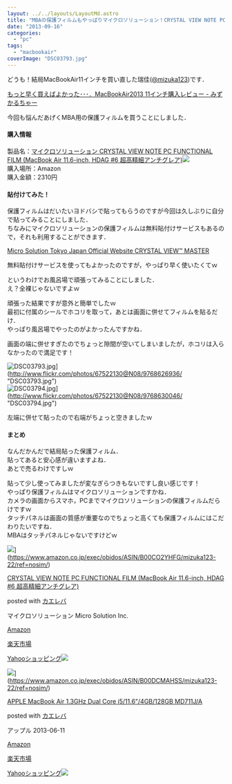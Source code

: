 ```yaml
---
layout: ../../layouts/LayoutMd.astro
title: "MBAの保護フィルムもやっぱりマイクロソリューション！CRYSTAL VIEW NOTE PC FUNCTIONAL FILMを買ってみた！"
date: "2013-09-16"
categories: 
  - "pc"
tags: 
  - "macbookair"
coverImage: "DSC03793.jpg"
---
```


どうも！結局MacBookAir11インチを買い直した瑞佳([@mizuka123](https://twitter.com/mizuka123))です．

[もっと早く買えばよかった･･･．MacBookAir2013 11インチ購入レビュー \- みずかるちゃー](https://mizuka123.net/archive/4079/)

今回も悩んだあげくMBA用の保護フィルムを買うことにしました．

#### 購入情報

製品名：[マイクロソリューション CRYSTAL VIEW NOTE PC FUNCTIONAL FILM (MacBook Air 11.6-inch, HDAG #6 超高精細アンチグレア)](http://www.amazon.co.jp/gp/product/B00CO2YHFG/ref=as_li_ss_tl?ie=UTF8&camp=247&creative=7399&creativeASIN=B00CO2YHFG&linkCode=as2&tag=mizuka123-22)![](http://ir-jp.amazon-adsystem.com/e/ir?t=mizuka123-22&l=as2&o=9&a=B00CO2YHFG)  
購入場所：Amazon  
購入金額：2310円

#### 貼付けてみた！

保護フィルムはだいたいヨドバシで貼ってもらうのですが今回は久しぶりに自分で貼ってみることにしました．  
ちなみにマイクロソリューションの保護フィルムは無料貼付けサービスもあるので，それも利用することができます．

[Micro Solution Tokyo Japan Official Website CRYSTAL VIEW™ MASTER](http://www.micro-solution.com/pd/cv/cv_master.html)

無料貼付けサービスを使ってもよかったのですが，やっぱり早く使いたくてｗ

というわけでお風呂場で頑張ってみることにしました．  
え？全裸じゃないですよｗ

頑張った結果ですが意外と簡単でしたｗ  
最初に付属のシールでホコリを取って，あとは画面に併せてフィルムを貼るだけ．  
やっぱり風呂場でやったのがよかったんですかね．

画面の端に併せすぎたのでちょっと隙間が空いてしまいましたが，ホコリは入らなかったので満足です！

![DSC03793.jpg](/archive/images/9768626936_687de32cb5_b.jpg)](http://www.flickr.com/photos/67522130@N08/9768626936/ "DSC03793.jpg")  
![DSC03794.jpg](/archive/images/9768630046_3885ef47fb_b.jpg)](http://www.flickr.com/photos/67522130@N08/9768630046/ "DSC03794.jpg")  
  
左端に併せて貼ったので右端がちょっと空きましたｗ

#### まとめ

なんだかんだで結局貼った保護フィルム．  
貼ってあると安心感が違いますよね．  
あとで売るわけですしｗ

貼って少し使ってみましたが変なぎらつきもないですし良い感じです！  
やっぱり保護フィルムはマイクロソリューションですかね．  
カメラの画面からスマホ，PCまでマイクロソリューションの保護フィルムだらけですｗ  
タッチパネルは画面の質感が重要なのでちょっと高くても保護フィルムにはこだわりたいですね．  
MBAはタッチパネルじゃないですけどｗ

![](/archive/images/51xOEwLu-cL._SL160_.jpg)](https://www.amazon.co.jp/exec/obidos/ASIN/B00CO2YHFG/mizuka123-22/ref=nosim/)

[CRYSTAL VIEW NOTE PC FUNCTIONAL FILM (MacBook Air 11.6-inch, HDAG #6 超高精細アンチグレア)](https://www.amazon.co.jp/exec/obidos/ASIN/B00CO2YHFG/mizuka123-22/ref=nosim/)

posted with [カエレバ](http://kaereba.com)

マイクロソリューション Micro Solution Inc.

[Amazon](http://www.amazon.co.jp/gp/search?keywords=CRYSTAL%20VIEW%20NOTE%20PC%20FUNCTIONAL%20FILM&__mk_ja_JP=%83J%83%5E%83J%83i&tag=mizuka123-22 "アマゾン")

[楽天市場](http://hb.afl.rakuten.co.jp/hgc/032b53ee.4b34c5ee.0f4a541e.f440145e/?pc=http%3A%2F%2Fsearch.rakuten.co.jp%2Fsearch%2Fmall%2FCRYSTAL%2520VIEW%2520NOTE%2520PC%2520FUNCTIONAL%2520FILM%2F-%2Ff.1-p.1-s.1-sf.0-st.A-v.2%3Fx%3D0%26scid%3Daf_ich_link_urltxt%26m%3Dhttp%3A%2F%2Fm.rakuten.co.jp%2F "楽天市場")

[Yahooショッピング![](//ad.jp.ap.valuecommerce.com/servlet/gifbanner?sid=3066752&pid=881990642)](//ck.jp.ap.valuecommerce.com/servlet/referral?sid=3066752&pid=881990642&vc_url=http%3A%2F%2Fshopping.search.yahoo.co.jp%2Fsearch%3FuIv%3Don%26ei%3DUTF-8%26tab_ex%3Dcommerce%26slider%3D0%26va%3DCRYSTAL%2520VIEW%2520NOTE%2520PC%2520FUNCTIONAL%2520FILM "Yahooショッピング")

![](/archive/images/21sLRgAX%2B7L._SL160_.jpg)](https://www.amazon.co.jp/exec/obidos/ASIN/B00DCMAHSS/mizuka123-22/ref=nosim/)

[APPLE MacBook Air 1.3GHz Dual Core i5/11.6"/4GB/128GB MD711J/A](https://www.amazon.co.jp/exec/obidos/ASIN/B00DCMAHSS/mizuka123-22/ref=nosim/)

posted with [カエレバ](http://kaereba.com)

アップル 2013-06-11

[Amazon](http://www.amazon.co.jp/gp/search?keywords=i5%2F11.6%20GB%2F128GB%20MD711J%2FA&__mk_ja_JP=%83J%83%5E%83J%83i&tag=mizuka123-22 "アマゾン")

[楽天市場](http://hb.afl.rakuten.co.jp/hgc/032b53ee.4b34c5ee.0f4a541e.f440145e/?pc=http%3A%2F%2Fsearch.rakuten.co.jp%2Fsearch%2Fmall%2Fi5%252F11.6%2520GB%252F128GB%2520MD711J%252FA%2F-%2Ff.1-p.1-s.1-sf.0-st.A-v.2%3Fx%3D0%26scid%3Daf_ich_link_urltxt%26m%3Dhttp%3A%2F%2Fm.rakuten.co.jp%2F "楽天市場")

[Yahooショッピング![](//ad.jp.ap.valuecommerce.com/servlet/gifbanner?sid=3066752&pid=881990642)](//ck.jp.ap.valuecommerce.com/servlet/referral?sid=3066752&pid=881990642&vc_url=http%3A%2F%2Fshopping.search.yahoo.co.jp%2Fsearch%3FuIv%3Don%26ei%3DUTF-8%26tab_ex%3Dcommerce%26slider%3D0%26va%3Di5%252F11.6%2520GB%252F128GB%2520MD711J%252FA "Yahooショッピング")
